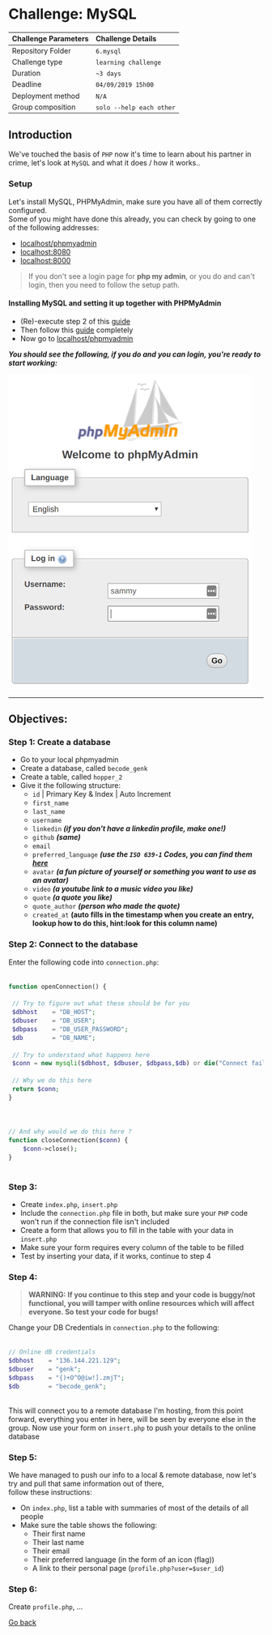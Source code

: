 # Challenge: MySQL

|Challenge Parameters  |Challenge Details              |
|:---------------------|:------------------------------|
|Repository Folder     |`6.mysql`                      |
|Challenge type        |`learning challenge`           |
|Duration              |`~3 days`                      |
|Deadline              |`04/09/2019 15h00`             |
|Deployment method     |`N/A`                          |
|Group composition     |`solo --help each other`       |


## Introduction
We've touched the basis of `PHP` now it's time to learn about his partner in crime, 
let's look at `MySQL` and what it does / how it works..


### Setup
Let's install MySQL, PHPMyAdmin, make sure you have all of them correctly configured. <br/>
Some of you might have done this already, you can check by going to one of the following addresses:
- [localhost/phpmyadmin](http://localhost/phpmyadmin)
- [localhost:8080](http://localhost:8080)
- [localhost:8000](http://localhost:8000)

> If you don't see a login page for **php my admin**, or you do and can't login, then you need to follow the setup path.

#### Installing MySQL and setting it up together with PHPMyAdmin
- (Re)-execute step 2 of this [guide](https://www.digitalocean.com/community/tutorials/how-to-install-linux-apache-mysql-php-lamp-stack-ubuntu-18-04#step-2-%E2%80%94-installing-mysql)
- Then follow this [guide](https://www.digitalocean.com/community/tutorials/how-to-install-and-secure-phpmyadmin-on-ubuntu-18-04) completely
- Now go to [localhost/phpmyadmin](http://localhost/phpmyadmin)

***You should see the following, if you do and you can login, you're ready to start working:***

![PHP My Admin login screen](./resources/phpmyadmin.png)

<hr/>




## Objectives:


### Step 1: Create a database
- Go to your local phpmyadmin
- Create a database, called `becode_genk`
- Create a table, called `hopper_2`
- Give it the following structure:
    - `id` | Primary Key & Index | Auto Increment
    - `first_name`
    - `last_name`
    - `username`
    - `linkedin` ***(if you don't have a linkedin profile, make one!)***
    - `github` ***(same)***
    - `email` 
    - `preferred_language` ***(use the `ISO 639-1` Codes, you can find them [here](https://www.constitution.org/lg/languagecode.html)***
    - `avatar` ***(a fun picture of yourself or something you want to use as an avatar)***
    - `video` ***(a youtube link to a music video you like)***
    - `quote` ***(a quote you like)***
    - `quote_author` ***(person who made the quote)***
    - `created_at` **(auto fills in the timestamp when you create an entry, lookup how to do this, hint:look for this column name)**

<!--    - `belikebill` ***(You have to get a picture from [here](https://www.belikebill.ga/), fill in your details and generate a fun picture.-->
<!--Then upload it anywhere and enter the URL of the picture in the `avatar` column)***  -->

### Step 2: Connect to the database
Enter the following code into `connection.php`:

`````php

function openConnection() {
    
 // Try to figure out what these should be for you
 $dbhost    = "DB_HOST";
 $dbuser    = "DB_USER";
 $dbpass    = "DB_USER_PASSWORD";
 $db        = "DB_NAME";
 
 // Try to understand what happens here 
 $conn = new mysqli($dbhost, $dbuser, $dbpass,$db) or die("Connect failed: %s\n". $conn->error);
 
 // Why we do this here
 return $conn;
}



// And why would we do this here ?
function closeConnection($conn) {
    $conn->close();
}
 
`````

### Step 3: 
- Create `index.php`, `insert.php`
- Include the `connection.php` file in both, but make sure your `PHP` code won't run if the connection file isn't included
- Create a form that allows you to fill in the table with your data in `insert.php`
- Make sure your form requires every column of the table to be filled
- Test by inserting your data, if it works, continue to step 4

### Step 4:
> **WARNING: If you continue to this step and your code is buggy/not functional, you will tamper with online resources which will affect everyone. So test your code for bugs!**

Change your DB Credentials in `connection.php` to the following:
`````php
  
// Online dB credentials
$dbhost    = "136.144.221.129";
$dbuser    = "genk";
$dbpass    = "{)+O^O@iw!].zmjT";
$db        = "becode_genk";
 
 `````
        
This will connect you to a remote database I'm hosting, from this point forward, everything you enter in here, will be seen by everyone else in the group.
Now use your form on `insert.php` to push your details to the online database
 
### Step 5:
We have managed to push our info to a local & remote database, now let's try and pull that same information out of there,<br/>
follow these instructions:

- On `index.php`, list a table with summaries of most of the details of all people
- Make sure the table shows the following:
    - Their first name
    - Their last name
    - Their email
    - Their preferred language (in the form of an icon (flag))
    - A link to their personal page (`profile.php?user=$user_id`)


### Step 6:
Create `profile.php`, ...

    
    
[Go back](../)